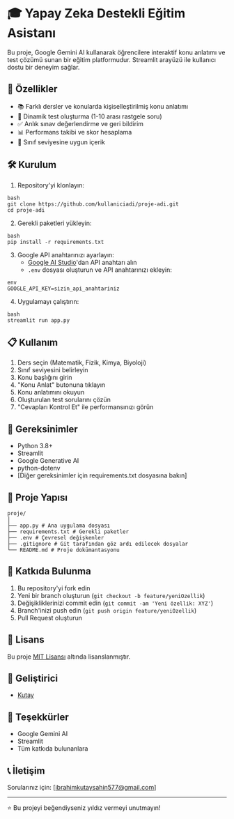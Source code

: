 # 🎓 Yapay Zeka Destekli Eğitim Asistanı

Bu proje, Google Gemini AI kullanarak öğrencilere interaktif konu anlatımı ve test çözümü sunan bir eğitim platformudur. Streamlit arayüzü ile kullanıcı dostu bir deneyim sağlar.

## 🚀 Özellikler

- 📚 Farklı dersler ve konularda kişiselleştirilmiş konu anlatımı
- 📝 Dinamik test oluşturma (1-10 arası rastgele soru)
- ✅ Anlık sınav değerlendirme ve geri bildirim
- 📊 Performans takibi ve skor hesaplama
- 🎯 Sınıf seviyesine uygun içerik

## 🛠️ Kurulum

1. Repository'yi klonlayın:

```
bash
git clone https://github.com/kullaniciadi/proje-adi.git
cd proje-adi
 ```
2. Gerekli paketleri yükleyin:

```
bash
pip install -r requirements.txt
```


3. Google API anahtarınızı ayarlayın:
   - [Google AI Studio](https://makersuite.google.com/app/apikey)'dan API anahtarı alın
   - `.env` dosyası oluşturun ve API anahtarınızı ekleyin:

```
env
GOOGLE_API_KEY=sizin_api_anahtariniz
```

4. Uygulamayı çalıştırın:

```
bash
streamlit run app.py
```


## 📋 Kullanım

1. Ders seçin (Matematik, Fizik, Kimya, Biyoloji)
2. Sınıf seviyesini belirleyin
3. Konu başlığını girin
4. "Konu Anlat" butonuna tıklayın
5. Konu anlatımını okuyun
6. Oluşturulan test sorularını çözün
7. "Cevapları Kontrol Et" ile performansınızı görün

## 🔧 Gereksinimler

- Python 3.8+
- Streamlit
- Google Generative AI
- python-dotenv
- [Diğer gereksinimler için requirements.txt dosyasına bakın]

## 📁 Proje Yapısı
```
proje/
│
├── app.py # Ana uygulama dosyası
├── requirements.txt # Gerekli paketler
├── .env # Çevresel değişkenler
├── .gitignore # Git tarafından göz ardı edilecek dosyalar
└── README.md # Proje dokümantasyonu
```


## 🤝 Katkıda Bulunma

1. Bu repository'yi fork edin
2. Yeni bir branch oluşturun (`git checkout -b feature/yeniOzellik`)
3. Değişikliklerinizi commit edin (`git commit -am 'Yeni özellik: XYZ'`)
4. Branch'inizi push edin (`git push origin feature/yeniOzellik`)
5. Pull Request oluşturun

## 📝 Lisans

Bu proje [MIT Lisansı](LICENSE) altında lisanslanmıştır.

## 👥 Geliştirici

- [Kutay](https://github.com/code-alchemist01)

## 🙏 Teşekkürler

- Google Gemini AI
- Streamlit
- Tüm katkıda bulunanlara

## 📞 İletişim

Sorularınız için: [ibrahimkutaysahin577@gmail.com]

---

⭐️ Bu projeyi beğendiyseniz yıldız vermeyi unutmayın!

